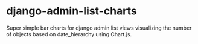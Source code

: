 # django-admin-list-charts
Super simple bar charts for django admin list views visualizing the number of objects based on date_hierarchy using Chart.js.
